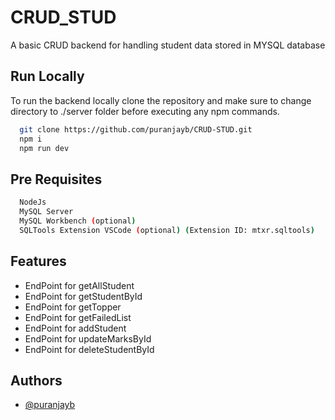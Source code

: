 
# CRUD_STUD

A basic CRUD backend for handling student data stored in MYSQL database



## Run Locally

To run the backend locally clone the repository and make sure to change directory to ./server folder before executing any npm commands.

```bash
  git clone https://github.com/puranjayb/CRUD-STUD.git
  npm i
  npm run dev
```






## Pre Requisites

```bash
  NodeJs
  MySQL Server
  MySQL Workbench (optional)
  SQLTools Extension VSCode (optional) (Extension ID: mtxr.sqltools)
```
    
## Features

- EndPoint for getAllStudent
- EndPoint for getStudentById
- EndPoint for getTopper
- EndPoint for getFailedList
- EndPoint for addStudent
- EndPoint for updateMarksById
- EndPoint for deleteStudentById


## Authors

- [@puranjayb](https://www.github.com/puranjayb)

